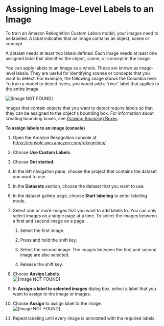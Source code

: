 # Assigning Image\-Level Labels to an Image<a name="rv-assign-labels"></a>

To train an Amazon Rekognition Custom Labels model, your images need to be labeled\. A label indicates that an image contains an object, scene or concept\.

A dataset needs at least two labels defined\. Each image needs at least one assigned label that identifies the object, scene, or concept in the image\. 

You can apply labels to an image as a whole\. These are known as image\-level labels\. They are useful for identifying scenes or concepts that you want to detect\. For example, the following image shows the Columbia river\. To train a model to detect rivers, you would add a 'river' label that applies to the entire image\. 

![\[Image NOT FOUND\]](http://docs.aws.amazon.com/rekognition/latest/customlabels-dg/images/pateros.png)

Images that contain objects that you want to detect require labels so that they can be assigned to the object's bounding box\. For information about creating bounding boxes, see [Drawing Bounding Boxes](rv-bounding-box.md)\.

**To assign labels to an image \(console\)**

1. Open the Amazon Rekognition console at [https://console\.aws\.amazon\.com/rekognition/](https://console.aws.amazon.com/rekognition/)\.

1. Choose **Use Custom Labels**\.

1. Choose **Get started**\. 

1. In the left navigation pane, choose the project that contains the dataset you want to use\.

1. In the **Datasets** section, choose the dataset that you want to use\.

1. In the dataset gallery page, choose **Start labeling** to enter labeling mode\.

1. Select one or more images that you want to add labels to\. You can only select images on a single page at a time\. To select the images between a first and second image on a page:

   1. Select the first image\.

   1. Press and hold the shift key\.

   1. Select the second image\. The images between the first and second image are also selected\. 

   1. Release the shift key\.

1. Choose **Assign Labels**\.   
![\[Image NOT FOUND\]](http://docs.aws.amazon.com/rekognition/latest/customlabels-dg/images/select-image.png)

1. In **Assign a label to selected images** dialog box, select a label that you want to assign to the image or images\.

1. Choose **Assign** to assign label to the image\.  
![\[Image NOT FOUND\]](http://docs.aws.amazon.com/rekognition/latest/customlabels-dg/images/assign-river.png)

1. Repeat labeling until every image is annotated with the required labels\.